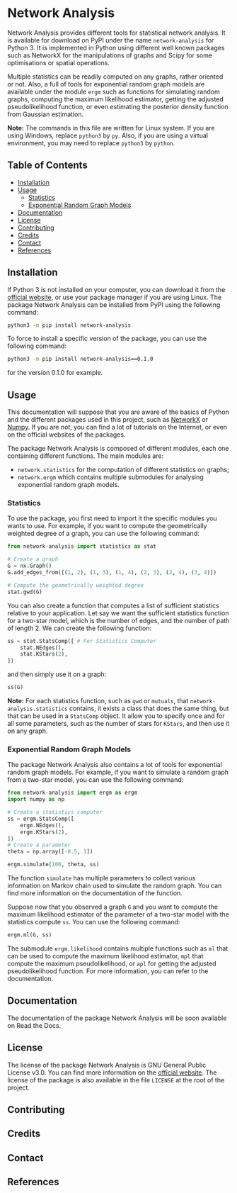 # Network Analysis <!-- omit in toc -->

Network Analysis provides different tools for statistical network analysis. It is available for download on PyPI under the name `network-analysis` for Python 3. It is implemented in Python using different well known packages such as NetworkX for the manipulations of graphs and Scipy for some optimisations or spatial operations.

Multiple statistics can be readily computed on any graphs, rather oriented or not. Also, a full of tools for exponential random graph models are available under the module `ergm` such as functions for simulating random graphs, computing the maximum likelihood estimator, getting the adjusted pseudolikelihood function, or even estimating the posterior density function from Gaussian estimation.

**Note:** The commands in this file are written for Linux system. If you are using Windows, replace `python3` by `py`. Also, if you are using a virtual environment, you may need to replace `python3` by `python`.

## Table of Contents <!-- omit in toc -->

- [Installation](#installation)
- [Usage](#usage)
  - [Statistics](#statistics)
  - [Exponential Random Graph Models](#exponential-random-graph-models)
- [Documentation](#documentation)
- [License](#license)
- [Contributing](#contributing)
- [Credits](#credits)
- [Contact](#contact)
- [References](#references)

## Installation

If Python 3 is not installed on your computer, you can download it from the [official website](https://www.python.org/downloads/), or use your package manager if you are using Linux. The package Network Analysis can be installed from PyPI using the following command:

```bash
python3 -m pip install network-analysis
```

To force to install a specific version of the package, you can use the following command:

```bash
python3 -m pip install network-analysis==0.1.0
```

for the version 0.1.0 for example.

## Usage

This documentation will suppose that you are aware of the basics of Python and the different packages used in this project, such as [NetworkX](https://networkx.org/) or [Numpy](https://numpy.org/). If you are not, you can find a lot of tutorials on the Internet, or even on the official websites of the packages.

The package Network Analysis is composed of different modules, each one containing different functions. The main modules are:

- `network.statistics` for the computation of different statistics on graphs;
- `network.ergm` which contains multiple submodules for analysing exponential random graph models.

### Statistics

To use the package, you first need to import it the specific modules you wants to use. For example, if you want to compute the geometrically weighted degree of a graph, you can use the following command:

```python
from network-analysis import statistics as stat

# Create a graph
G = nx.Graph()
G.add_edges_from([(1, 2), (1, 3), (1, 4), (2, 3), (2, 4), (3, 4)])

# Compute the geometrically weighted degree
stat.gwd(G)
```

You can also create a function that computes a list of sufficient statistics relative to your application. Let say we want the sufficient statistics function for a two-star model, which is the number of edges, and the number of path of length 2. We can create the following function:

```python
ss = stat.StatsComp([ # For Statistics Computer
    stat.NEdges(),
    stat.KStars(2),
])
```

and then simply use it on a graph:

```python
ss(G)
```

**Note:** For each statistics function, such as `gwd` or `mutuals`, that `network-analysis.statistics` contains, it exists a class that does the same thing, but that can be used in a `StatsComp` object. It allow you to specify once and for all some parameters, such as the number of stars for `KStars`, and then use it on any graph.

### Exponential Random Graph Models

The package Network Analysis also contains a lot of tools for exponential random graph models. For example, if you want to simulate a random graph from a two-star model, you can use the following command:

```python
from network-analysis import ergm as ergm
import numpy as np

# Create a statistics computer
ss = ergm.StatsComp([
    ergm.NEdges(),
    ergm.KStars(2),
])
# Create a parameter
theta = np.array([-0.5, 1])

ergm.simulate(100, theta, ss)
```

The function `simulate` has multiple parameters to collect various information on Markov chain used to simulate the random graph. You can find more information on the documentation of the function.

Suppose now that you observed a graph `G` and you want to compute the maximum likelihood estimator of the parameter of a two-star model with the statistics compute `ss`. You can use the following command:

```python
ergm.ml(G, ss)
```

The submodule `ergm.likelihood` contains multiple functions such as `ml` that can be used to compute the maximum likelihood estimator, `mpl` that compute the maximum pseudolikelihood, or `apl` for getting the adjusted pseudolikelihood function. For more information, you can refer to the documentation.

## Documentation

The documentation of the package Network Analysis will be soon available on Read the Docs.

## License

The license of the package Network Analysis is GNU General Public License v3.0. You can find more information on the [official website](https://www.gnu.org/licenses/gpl-3.0.en.html). The license of the package is also available in the file `LICENSE` at the root of the project.

## Contributing

## Credits

## Contact

## References